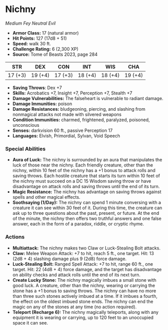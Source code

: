 # Nichny

*Medium* *Fey* *Neutral Evil*

- **Armor Class:** 17 (natural armor)
- **Hit Points:** 127 (17d8 + 51)
- **Speed:** walk 30 ft.
- **Challenge Rating:** 6 (2,300 XP)
- **Source:** Tome of Beasts 2023, page 284

| STR | DEX | CON | INT | WIS | CHA |
| --- | --- | --- | --- | --- | --- |
| 17 (+3) | 19 (+4) | 17 (+3) | 18 (+4) | 18 (+4) | 19 (+4) |

- **Saving Throws**: Dex +7
- **Skills:** Acrobatics +7, Insight +7, Perception +7, Stealth +7
- **Damage Vulnerabilities:** The falseheart is vulnerable to radiant damage.
- **Damage Immunities:** poison
- **Damage Resistances:** bludgeoning, piercing, and slashing from nonmagical attacks not made with silvered weapons
- **Condition Immunities:** charmed, frightened, paralyzed, poisoned, unconscious
- **Senses:** darkvision 60 ft., passive Perception 17
- **Languages:** Elvish, Primordial, Sylvan, Void Speech

### Special Abilities

- **Aura of Luck:** The nichny is surrounded by an aura that manipulates the luck of those near the nichny. Each friendly creature, other than the nichny, within 10 feet of the nichny has a +1 bonus to attack rolls and saving throws. Each hostile creature that starts its turn within 10 feet of the nichny must succeed on a DC 15 Wisdom saving throw or have disadvantage on attack rolls and saving throws until the end of its turn.
- **Magic Resistance:** The nichny has advantage on saving throws against spells and other magical effects.
- **Soothsaying (1/Day):** The nichny can spend 1 minute conversing with a creature it can see within 30 feet of it. During this time, the creature can ask up to three questions about the past, present, or future. At the end of the minute, the nichny then offers two truthful answers and one false answer, each in the form of a paradox, riddle, or cryptic rhyme.

### Actions

- **Multiattack:** The nichny makes two Claw or Luck-Stealing Bolt attacks.
- **Claw:** Melee Weapon Attack: +7 to hit, reach 5 ft., one target. Hit: 13 (2d8 + 4) slashing damage plus 9 (2d8) force damage.
- **Luck-Stealing Bolt:** Ranged Spell Attack: +7 to hit, range 60 ft., one target. Hit: 22 (4d8 + 4) force damage, and the target has disadvantage on ability checks and attack rolls until the end of its next turn.
- **Create Lucky Stone:** The nichny magically imbues a small stone with good luck. A creature, other than the nichny, wearing or carrying the stone has a +1 bonus to saving throws. The nichny can have no more than three such stones actively imbued at a time. If it imbues a fourth, the effect on the oldest imbued stone ends. The nichny can end the magic on any of the stones at any time (no action required).
- **Teleport (Recharge 6):** The nichny magically teleports, along with any equipment it is wearing or carrying, up to 120 feet to an unoccupied space it can see.
